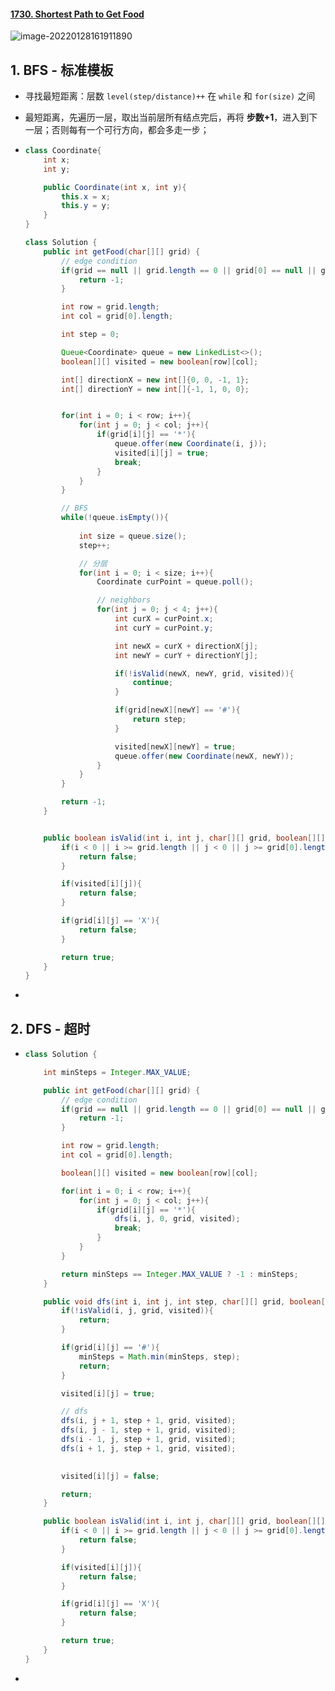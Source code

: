 #### [1730. Shortest Path to Get Food](https://leetcode-cn.com/problems/shortest-path-to-get-food/)

![image-20220128161911890](https://raw.githubusercontent.com/TWDH/Leetcode-From-Zero/pictures/img/image-20220128161911890.png)

## 1. BFS - 标准模板

- 寻找最短距离：层数 `level(step/distance)++` 在 `while` 和 `for(size)` 之间
- 最短距离，先遍历一层，取出当前层所有结点完后，再将 **步数+1**，进入到下一层；否则每有一个可行方向，都会多走一步；

- ```java
  class Coordinate{
      int x;
      int y;
  
      public Coordinate(int x, int y){
          this.x = x;
          this.y = y;
      }
  }
  
  class Solution {
      public int getFood(char[][] grid) {
          // edge condition
          if(grid == null || grid.length == 0 || grid[0] == null || grid[0].length == 0){
              return -1;
          }
  
          int row = grid.length;
          int col = grid[0].length;
  
          int step = 0;
  
          Queue<Coordinate> queue = new LinkedList<>();
          boolean[][] visited = new boolean[row][col];
  
          int[] directionX = new int[]{0, 0, -1, 1};
          int[] directionY = new int[]{-1, 1, 0, 0};
  
  
          for(int i = 0; i < row; i++){
              for(int j = 0; j < col; j++){
                  if(grid[i][j] == '*'){
                      queue.offer(new Coordinate(i, j));
                      visited[i][j] = true;
                      break;
                  }
              }
          }
  
          // BFS
          while(!queue.isEmpty()){
              
              int size = queue.size();
              step++;
  
              // 分层
              for(int i = 0; i < size; i++){
                  Coordinate curPoint = queue.poll();
  
                  // neighbors
                  for(int j = 0; j < 4; j++){
                      int curX = curPoint.x;
                      int curY = curPoint.y;
  
                      int newX = curX + directionX[j];
                      int newY = curY + directionY[j];
  
                      if(!isValid(newX, newY, grid, visited)){
                          continue;
                      }
  
                      if(grid[newX][newY] == '#'){
                          return step;
                      }
  
                      visited[newX][newY] = true;
                      queue.offer(new Coordinate(newX, newY));
                  }
              }
          }
  
          return -1;        
      }
  
  
      public boolean isValid(int i, int j, char[][] grid, boolean[][] visited){
          if(i < 0 || i >= grid.length || j < 0 || j >= grid[0].length){
              return false;
          }
  
          if(visited[i][j]){
              return false;
          }
  
          if(grid[i][j] == 'X'){
              return false;
          }
  
          return true;
      }
  }
  ```

- 

## 2. DFS - 超时

- ```java
  class Solution {
  
      int minSteps = Integer.MAX_VALUE;
  
      public int getFood(char[][] grid) {
          // edge condition
          if(grid == null || grid.length == 0 || grid[0] == null || grid[0].length == 0){
              return -1;
          }
  
          int row = grid.length;
          int col = grid[0].length;
  
          boolean[][] visited = new boolean[row][col];
  
          for(int i = 0; i < row; i++){
              for(int j = 0; j < col; j++){
                  if(grid[i][j] == '*'){
                      dfs(i, j, 0, grid, visited);
                      break;
                  }
              }
          }
  
          return minSteps == Integer.MAX_VALUE ? -1 : minSteps;        
      }
  
      public void dfs(int i, int j, int step, char[][] grid, boolean[][] visited){
          if(!isValid(i, j, grid, visited)){
              return;
          }
  
          if(grid[i][j] == '#'){
              minSteps = Math.min(minSteps, step);
              return;
          }
  
          visited[i][j] = true;
  
          // dfs
          dfs(i, j + 1, step + 1, grid, visited);
          dfs(i, j - 1, step + 1, grid, visited);
          dfs(i - 1, j, step + 1, grid, visited);
          dfs(i + 1, j, step + 1, grid, visited);
          
  
          visited[i][j] = false;
  
          return;
      }
  
      public boolean isValid(int i, int j, char[][] grid, boolean[][] visited){
          if(i < 0 || i >= grid.length || j < 0 || j >= grid[0].length){
              return false;
          }
  
          if(visited[i][j]){
              return false;
          }
  
          if(grid[i][j] == 'X'){
              return false;
          }
  
          return true;
      }
  }
  ```

- 